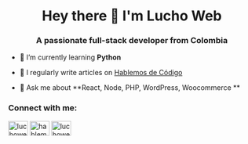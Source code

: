 <h1 align="center">Hey there 👋 I'm Lucho Web</h1>
<h3 align="center">A passionate full-stack developer from Colombia</h3>

- 🌱 I’m currently learning **Python** 

- 📝 I regularly write articles on [Hablemos de Código](https://hablemosdecodigo.com)

- 💬 Ask me about **React, Node, PHP, WordPress, Woocommerce **

<h3 align="left">Connect with me:</h3>
<p align="left">
<a href="https://linkedin.com/in/luchowebdev" target="blank"><img align="center" src="https://raw.githubusercontent.com/rahuldkjain/github-profile-readme-generator/master/src/images/icons/Social/linked-in-alt.svg" alt="luchowebdev" height="30" width="40" /></a>
<a href="https://www.youtube.com/c/hablemosdecodigo" target="blank"><img align="center" src="https://raw.githubusercontent.com/rahuldkjain/github-profile-readme-generator/master/src/images/icons/Social/youtube.svg" alt="hablemosdecodigo" height="30" width="40" /></a>
<a href="https://www.hackerrank.com/luchoweb" target="blank"><img align="center" src="https://raw.githubusercontent.com/rahuldkjain/github-profile-readme-generator/master/src/images/icons/Social/hackerrank.svg" alt="luchoweb" height="30" width="40" /></a>
</p>
